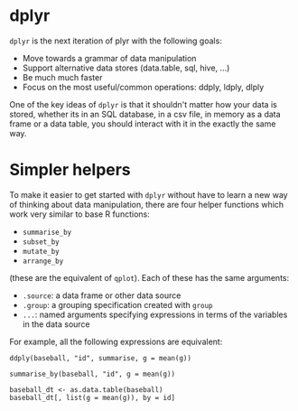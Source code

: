 # dplyr

`dplyr` is the next iteration of plyr with the following goals:

* Move towards a grammar of data manipulation
* Support alternative data stores (data.table, sql, hive, ...)
* Be much much faster
* Focus on the most useful/common operations: ddply, ldply, dlply

One of the key ideas of `dplyr` is that it shouldn't matter how your data is stored, whether its in an SQL database, in a csv file, in memory as a data frame or a data table, you should interact with it in the exactly the same way. 

# Simpler helpers

To make it easier to get started with `dplyr` without have to learn a new way of thinking about data manipulation, there are four helper functions which work very similar to base R functions:

* `summarise_by`
* `subset_by`
* `mutate_by`
* `arrange_by`

(these are the equivalent of `qplot`).  Each of these has the same arguments:

* `.source`: a data frame or other data source
* `.group`: a grouping specification created with `group`
* `...`: named arguments specifying expressions in terms of the variables in the data source

For example, all the following expressions are equivalent:

    ddply(baseball, "id", summarise, g = mean(g))
   
    summarise_by(baseball, "id", g = mean(g))

    baseball_dt <- as.data.table(baseball)
    baseball_dt[, list(g = mean(g)), by = id]



